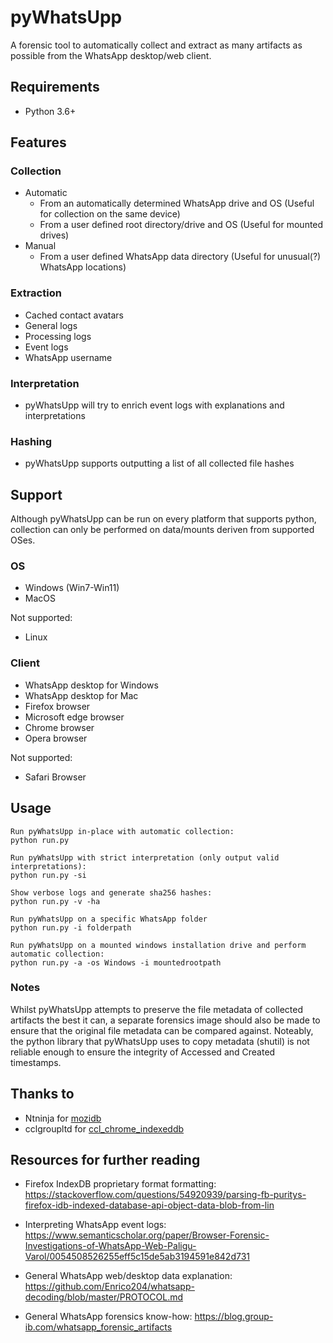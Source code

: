 # pyWhatsUpp

A forensic tool to automatically collect and extract as many artifacts as possible from the WhatsApp desktop/web client.

## Requirements

* Python 3.6+

## Features

### Collection

* Automatic
    - From an automatically determined WhatsApp drive and OS (Useful for collection on the same device)
    - From a user defined root directory/drive and OS (Useful for mounted drives)
* Manual
    - From a user defined WhatsApp data directory (Useful for unusual(?) WhatsApp locations)

### Extraction

* Cached contact avatars
* General logs
* Processing logs
* Event logs
* WhatsApp username

### Interpretation

* pyWhatsUpp will try to enrich event logs with explanations and interpretations

### Hashing

* pyWhatsUpp supports outputting a list of all collected file hashes

## Support

Although pyWhatsUpp can be run on every platform that supports python,
collection can only be performed on data/mounts deriven from supported OSes.

### OS

* Windows (Win7-Win11)
* MacOS

Not supported:

* Linux

### Client

* WhatsApp desktop for Windows
* WhatsApp desktop for Mac
* Firefox browser
* Microsoft edge browser
* Chrome browser
* Opera browser

Not supported:

* Safari Browser

## Usage

```
Run pyWhatsUpp in-place with automatic collection:
python run.py

Run pyWhatsUpp with strict interpretation (only output valid interpretations):
python run.py -si

Show verbose logs and generate sha256 hashes:
python run.py -v -ha

Run pyWhatsUpp on a specific WhatsApp folder
python run.py -i folderpath

Run pyWhatsUpp on a mounted windows installation drive and perform automatic collection:
python run.py -a -os Windows -i mountedrootpath
```
### Notes

Whilst pyWhatsUpp attempts to preserve the file metadata of collected artifacts the best it can, a separate forensics image should also be made to ensure that the original file metadata can be compared against. Noteably, the python library that pyWhatsUpp uses to copy metadata (shutil) is not reliable enough to ensure the integrity of Accessed and Created timestamps.

## Thanks to

* Ntninja for [mozidb](https://gitlab.com/ntninja/moz-idb-edit/-/tree/master)
* cclgroupltd for [ccl_chrome_indexeddb](https://github.com/cclgroupltd/ccl_chrome_indexeddb)

## Resources for further reading

* Firefox IndexDB proprietary format formatting: https://stackoverflow.com/questions/54920939/parsing-fb-puritys-firefox-idb-indexed-database-api-object-data-blob-from-lin

* Interpreting WhatsApp event logs: https://www.semanticscholar.org/paper/Browser-Forensic-Investigations-of-WhatsApp-Web-Paligu-Varol/0054508526255eff5c15de5ab3194591e842d731

* General WhatsApp web/desktop data explanation: https://github.com/Enrico204/whatsapp-decoding/blob/master/PROTOCOL.md

* General WhatsApp forensics know-how: https://blog.group-ib.com/whatsapp_forensic_artifacts
